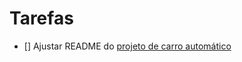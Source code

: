 # Tarefas

- [] Ajustar README do [projeto de carro automático](../Assignments/automatic-car/README.md)
